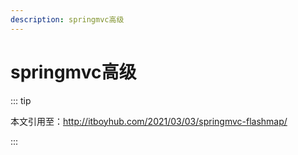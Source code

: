 ```yaml
---
description: springmvc高级
---
```


# springmvc高级
::: tip

本文引用至：http://itboyhub.com/2021/03/03/springmvc-flashmap/

:::